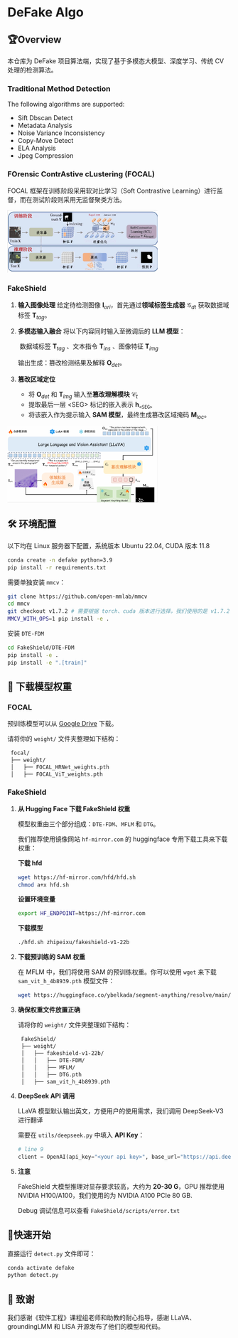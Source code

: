 # DeFake Algo

## 🏆Overview

本仓库为 DeFake 项目算法端，实现了基于多模态大模型、深度学习、传统 CV 处理的检测算法。 

### Traditional Method Detection

The following algorithms are supported:

* Sift Dbscan Detect
* Metadata Analysis
* Noise Variance Inconsistency
* Copy-Move Detect
* ELA Analysis
* Jpeg Compression

### FOrensic ContrAstive cLustering (FOCAL)

FOCAL 框架在训练阶段采用软对比学习（Soft Contrastive Learning）进行监督，而在测试阶段则采用无监督聚类方法。

<img src="assets/FOCAL.png" alt="FOCAL" style="zoom:33%;" />

### FakeShield

1. **输入图像处理** 
   给定待检测图像 $\mathbf{I}_{ori}$，首先通过**领域标签生成器** $\mathcal{G}_{dt}$ 获取数据域标签 $\mathbf{T}_{tag}$。

2. **多模态输入融合** 
   将以下内容同时输入至微调后的 **LLM 模型**：  

   ​	数据域标签 $\mathbf{T}_{tag}$  、文本指令 $\mathbf{T}_{ins}$  、图像特征 $\mathbf{T}_{img}$ 

   输出生成：篡改检测结果及解释 $\mathbf{O}_{det}$。

3. **篡改区域定位**  
   - 将 $\mathbf{O}_{det}$ 和 $\mathbf{T}_{img}$ 输入至**篡改理解模块** $\mathcal{C}_{t}$  
   - 提取最后一层 \<SEG\> 标记的嵌入表示 $\mathbf{h}_{\texttt{<SEG>}}$  
   - 将该嵌入作为提示输入 **SAM 模型**，最终生成篡改区域掩码 $\mathbf{M}_{loc}$。

<img src="assets/Fakeshield.png" alt="Fakeshield" style="zoom:33%;" />

## 🛠️ 环境配置

以下均在 Linux 服务器下配置，系统版本 Ubuntu 22.04, CUDA 版本 11.8

```bash
conda create -n defake python=3.9
pip install -r requirements.txt
```

需要单独安装 `mmcv`：

```bash
git clone https://github.com/open-mmlab/mmcv
cd mmcv
git checkout v1.7.2 # 需要根据 torch、cuda 版本进行选择，我们使用的是 v1.7.2
MMCV_WITH_OPS=1 pip install -e .
```

安装 `DTE-FDM`

```bash
cd FakeShield/DTE-FDM
pip install -e .
pip install -e ".[train]"
```



## 🤖 下载模型权重

### FOCAL

预训练模型可以从 [Google Drive](https://drive.google.com/drive/folders/12ayIO9PU4wvqWqniT3KtH8tCvrZ-M-zd) 下载。

请将你的 `weight/` 文件夹整理如下结构：
```
 focal/
 ├── weight/
 │   ├── FOCAL_HRNet_weights.pth
 │   ├── FOCAL_ViT_weights.pth
```

### FakeShield

1. **从 Hugging Face 下载 FakeShield 权重**

   模型权重由三个部分组成：`DTE-FDM`、`MFLM` 和 `DTG`。

   我们推荐使用镜像网站 `hf-mirror.com` 的 huggingface 专用下载工具来下载权重：

    **下载 hfd**
   ```bash
   wget https://hf-mirror.com/hfd/hfd.sh
   chmod a+x hfd.sh
   ```

   **设置环境变量**

   ```bash
   export HF_ENDPOINT=https://hf-mirror.com
   ```

   **下载模型**

   ```bash
   ./hfd.sh zhipeixu/fakeshield-v1-22b
   ```

2. **下载预训练的 SAM 权重**

   在 MFLM 中，我们将使用 SAM 的预训练权重。你可以使用 `wget` 来下载 `sam_vit_h_4b8939.pth` 模型文件：
   ```bash
   wget https://huggingface.co/ybelkada/segment-anything/resolve/main/checkpoints/sam_vit_h_4b8939.pth -P weight/
   ```

3. **确保权重文件放置正确**

   请将你的 `weight/` 文件夹整理如下结构：
   ```
    FakeShield/
    ├── weight/
    │   ├── fakeshield-v1-22b/
    │   │   ├── DTE-FDM/
    │   │   ├── MFLM/
    │   │   ├── DTG.pth
    │   ├── sam_vit_h_4b8939.pth
   ```

4. **DeepSeek API 调用**

   LLaVA 模型默认输出英文，方便用户的使用需求，我们调用 DeepSeek-V3 进行翻译

   需要在 `utils/deepseek.py` 中填入 **API Key**：

   ```python
   # line 9
   client = OpenAI(api_key="<your api key>", base_url="https://api.deepseek.com")
   ```

5. **注意**

   FakeShield 大模型推理对显存要求较高，大约为 **20-30 G**，GPU 推荐使用 NVIDIA H100/A100，我们使用的为 NVIDIA A100 PCIe 80 GB.

   Debug 调试信息可以查看 `FakeShield/scripts/error.txt`

## 🚀快速开始

直接运行 `detect.py` 文件即可：

```bash
conda activate defake
python detect.py
```


## 🙏 致谢

我们感谢《软件工程》课程组老师和助教的耐心指导，感谢 LLaVA、groundingLMM 和 LISA 开源发布了他们的模型和代码。
